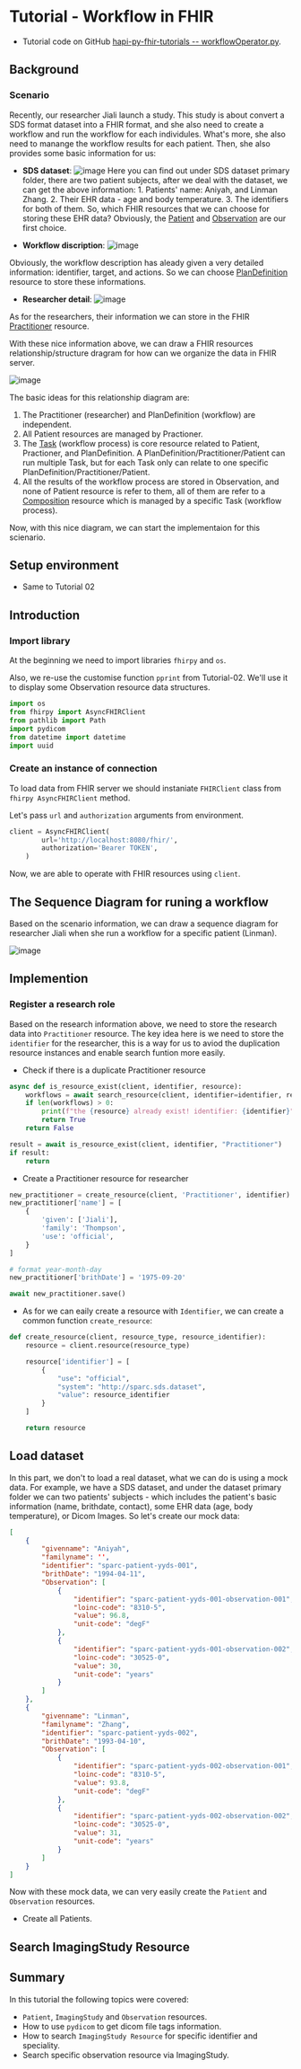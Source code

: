 # Tutorial - Workflow in FHIR

- Tutorial code on GitHub [hapi-py-fhir-tutorials -- workflowOperator.py](https://github.com/Copper3D-brids/hapi-py-fhir-tutorials/blob/main/workflowOperator.py).


## Background

### Scenario

Recently, our researcher Jiali launch a study. This study is about convert a SDS format dataset into a FHIR format, and she also need to create a workflow and run the workflow for each individules. What's more, she also need to manange the workflow results for each patient. Then, she also provides some basic information for us:
- **SDS dataset**:
![image](/fhir/01-fhir-resources/09-workflow/09-dataset.png)
Here you can find out under SDS dataset primary folder, there are two patient subjects, after we deal with the dataset, we can get the above information: 1. Patients' name: Aniyah, and Linman Zhang. 2. Their EHR data - age and body temperature. 3. The identifiers for both of them. 
So, which FHIR resources that we can choose for storing these EHR data? Obviously, the [Patient](https://hl7.org/fhir/R4/patient.html) and [Observation](https://hl7.org/fhir/R4/observation.html) are our first choice.

- **Workflow discription**:
![image](/fhir/01-fhir-resources/09-workflow/09-workflow-detail.png)

Obviously, the workflow description has aleady given a very detailed information: identifier, target, and actions. So we can choose [PlanDefinition](https://hl7.org/fhir/R4/plandefinition.html) resource to store these informations.

- **Researcher detail**:
![image](/fhir/01-fhir-resources/09-workflow/09-researcher.png)

As for the researchers, their information we can store in the FHIR [Practitioner](https://hl7.org/fhir/R4/practitioner.html) resource.

With these nice information above, we can draw a FHIR resources relationship/structure dragram for how can we organize the data in FHIR server.

![image](/fhir/01-fhir-resources/09-workflow/09-resource-relationship.png)

The basic ideas for this relationship diagram are:

1. The Practitioner (researcher) and PlanDefinition (workflow) are independent. 
2. All Patient resources are managed by Practioner.
3. The [Task](https://hl7.org/fhir/R4/task.html) (workflow process) is core resource related to Patient, Practioner, and PlanDefinition. A PlanDefinition/Practitioner/Patient can run multiple Task, but for each Task only can relate to one specific PlanDefinition/Practitioner/Patient.
4. All the results of the workflow process are stored in Observation, and none of Patient resource is refer to them, all of them are refer to a [Composition](https://hl7.org/fhir/R4/composition.html) resource which is managed by a specific Task (workflow process).

Now, with this nice diagram, we can start the implementaion for this scienario.

## Setup environment

- Same to Tutorial 02

## Introduction

### Import library

At the beginning we need to import libraries `fhirpy` and `os`.

Also, we re-use the customise function `pprint` from Tutorial-02. We'll use it to display some Observation resource data structures.

```py
import os
from fhirpy import AsyncFHIRClient
from pathlib import Path
import pydicom
from datetime import datetime
import uuid
```

### Create an instance of connection

To load data from FHIR server we should instaniate `FHIRClient` class from `fhirpy AsyncFHIRClient` method.

Let's pass `url` and `authorization` arguments from environment.

```py
client = AsyncFHIRClient(
        url='http://localhost:8080/fhir/',
        authorization='Bearer TOKEN',
    )
```

Now, we are able to operate with FHIR resources using `client`.

## The **Sequence Diagram** for runing a workflow

Based on the scenario information, we can draw a sequence diagram for researcher Jiali when she run a workflow for a specific patient (Linman).

![image](/fhir/01-fhir-resources/09-workflow/09-sequence-diagram.png)


## Implemention

### Register a research role

Based on the research information above, we need to store the research data into `Practitioner` resource. The key idea here is we need to store the `identifier` for the researcher, this is a way for us to aviod the duplication resource instances and enable search funtion more easily.

- Check if there is a duplicate Practitioner resource

```py
async def is_resource_exist(client, identifier, resource):
    workflows = await search_resource(client, identifier=identifier, resource=resource)
    if len(workflows) > 0:
        print(f"the {resource} already exist! identifier: {identifier}")
        return True
    return False

result = await is_resource_exist(client, identifier, "Practitioner")
if result:
    return
```

- Create a Practitioner resource for researcher

```py
new_practitioner = create_resource(client, 'Practitioner', identifier)
new_practitioner['name'] = [
    {
        'given': ['Jiali'],
        'family': 'Thompson',
        'use': 'official',
    }
]

# format year-month-day
new_practitioner['brithDate'] = '1975-09-20'

await new_practitioner.save()
```

- As for we can eaily create a resource with `Identifier`, we can create a common function `create_resource`:

```py
def create_resource(client, resource_type, resource_identifier):
    resource = client.resource(resource_type)

    resource['identifier'] = [
        {
            "use": "official",
            "system": "http://sparc.sds.dataset",
            "value": resource_identifier
        }
    ]

    return resource
```

## Load dataset

In this part, we don't to load a real dataset, what we can do is using a mock data. For example, we have a SDS dataset, and under the dataset primary folder we can two patients' subjects - which includes the patient's basic information (name, brithdate, contact), some EHR data (age, body temperature), or Dicom Images. So let's create our mock data:

```json
[
    {
        "givenname": "Aniyah",
        "familyname": '',
        "identifier": "sparc-patient-yyds-001",
        "brithDate": "1994-04-11",
        "Observation": [
            {
                "identifier": "sparc-patient-yyds-001-observation-001",
                "loinc-code": "8310-5",
                "value": 96.8,
                "unit-code": "degF"
            },
            {
                "identifier": "sparc-patient-yyds-001-observation-002",
                "loinc-code": "30525-0",
                "value": 30,
                "unit-code": "years"
            }
        ]
    },
    {
        "givenname": "Linman",
        "familyname": "Zhang",
        "identifier": "sparc-patient-yyds-002",
        "brithDate": "1993-04-10",
        "Observation": [
            {
                "identifier": "sparc-patient-yyds-002-observation-001",
                "loinc-code": "8310-5",
                "value": 93.8,
                "unit-code": "degF"
            },
            {
                "identifier": "sparc-patient-yyds-002-observation-002",
                "loinc-code": "30525-0",
                "value": 31,
                "unit-code": "years"
            }
        ]
    }
]
```

Now with these mock data, we can very easily create the `Patient` and `Observation` resources.

- Create all Patients.





## Search ImagingStudy Resource


## Summary

In this tutorial the following topics were covered:

- `Patient`, `ImagingStudy` and `Observation` resources.
- How to use `pydicom` to get dicom file tags information.
- How to search `ImagingStudy Resource` for specific identifier and speciality.
- Search specific observation resource via ImagingStudy.
